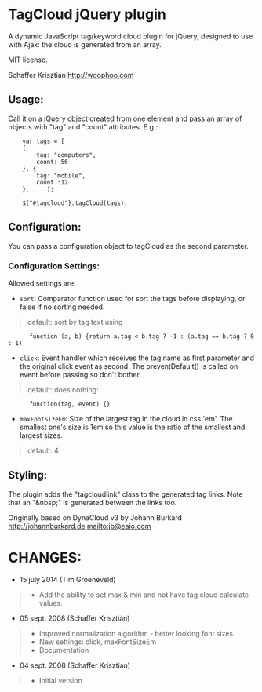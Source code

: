 # TagCloud jQuery plugin

A dynamic JavaScript tag/keyword cloud plugin for jQuery, designed to use with Ajax:
the cloud is generated from an array.

MIT license.

Schaffer Krisztián
http://woophoo.com

Usage:
------

Call it on a jQuery object created from one element and pass an array of
objects with "tag" and "count" attributes. E.g.:

        var tags = [
        {
            tag: "computers",
            count: 56
        }, {
            tag: "mobile",
            count :12
        }, ... ];

        $("#tagcloud"}.tagCloud(tags);


Configuration:
--------------
You can pass a configuration object to tagCloud as the second parameter.

### Configuration Settings:

Allowed settings are:

* `sort`: Comparator function used for sort the tags before displaying, or false if no sorting needed.
>  default: sort by tag text using

          function (a, b) {return a.tag < b.tag ? -1 : (a.tag == b.tag ? 0 : 1)

* `click`: Event handler which receives the tag name as first parameter
   and the original click event as second. The preventDefault() is called
   on event before passing so don't bother.
>  default: does nothing:

          function(tag, event) {}

* `maxFontSizeEm`: Size of the largest tag in the cloud in css 'em'. The smallest
   one's size is 1em so this value is the ratio of the smallest and largest
   sizes.
>  default: 4


Styling:
--------
 The plugin adds the "tagcloudlink" class to the generated tag links. Note that
an "&amp;nbsp;" is generated between the links too.


Originally based on DynaCloud v3 by Johann Burkard
<http://johannburkard.de>
<mailto:jb@eaio.com>

# CHANGES:
* 15 july 2014 (Tim Groeneveld)
> - Add the ability to set max & min and not have tag cloud calculate values.
* 05 sept. 2008 (Schaffer Krisztián)
> - Improved normalization algorithm - better looking font sizes
> - New settings: click, maxFontSizeEm
> -  Documentation
* 04 sept. 2008 (Schaffer Krisztián)
> - Initial version
